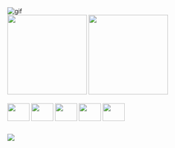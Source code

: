 <img align="center" alt="gif" src="https://media.discordapp.net/attachments/916344823252926467/1137115253096849498/cat-cute.gif?width=76&height=76" />

<div>
  <a></a>
  <img height="180em" src="https://github-readme-stats.vercel.app/api?username=myyrez&show_icons=true&theme=synthwave" />
  <img height="180em" src="https://github-readme-stats.vercel.app/api/top-langs/?username=myyrez&layout=compact&langs_count=16&theme=synthwave" />
</div>

<div style="display: inline_block"><br>
  <img align="center" height="40em" width="50em" src="https://cdn.jsdelivr.net/gh/devicons/devicon/icons/javascript/javascript-original.svg" />
  <img align="center" height="40em" width="50em" src="https://cdn.jsdelivr.net/gh/devicons/devicon/icons/react/react-original-wordmark.svg" />
  <img align="center" height="40em" width="50em" src="https://cdn.jsdelivr.net/gh/devicons/devicon/icons/html5/html5-original.svg" />
  <img align="center" height="40em" width="50em" src="https://cdn.jsdelivr.net/gh/devicons/devicon/icons/css3/css3-original.svg" />
  <img align="center" height="40em" width="50em" src="https://cdn.jsdelivr.net/gh/devicons/devicon/icons/nodejs/nodejs-original.svg" />
</div>

##

<div>
  <a href="https://www.linkedin.com/in/matheus-franco-carlos-07714b222/"><img src="https://img.shields.io/badge/LinkedIn-0077B5?style=for-the-badge&logo=linkedin&logoColor=white" /></a>
</div>
